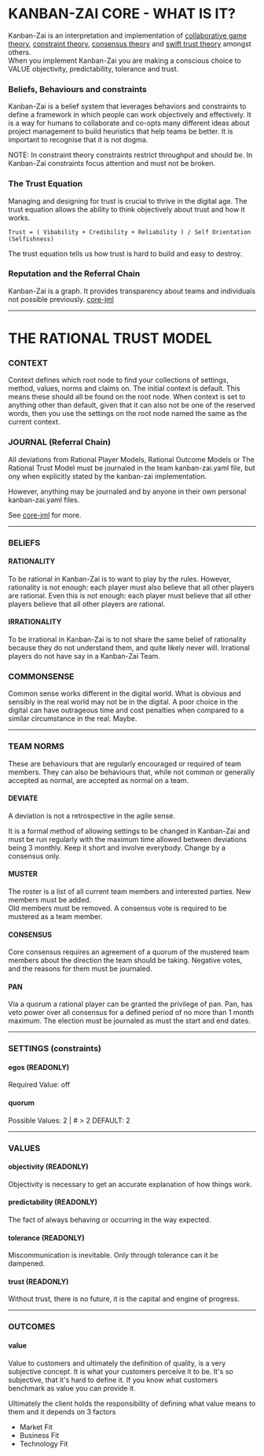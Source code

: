 #  KANBAN-ZAI CORE - WHAT IS IT?

Kanban-Zai is an interpretation and implementation of [collaborative game theory](https://en.wikipedia.org/wiki/Cooperative_game_theory), [constraint theory](https://en.wikipedia.org/wiki/Theory_of_constraints), [consensus theory](https://en.wikipedia.org/wiki/Consensus_theory) and [swift trust theory](https://en.wikipedia.org/wiki/Swift_trust_theory) amongst others.  
When you implement Kanban-Zai you are making a conscious choice to VALUE objectivity, predictability, tolerance and trust.

### Beliefs, Behaviours and constraints

Kanban-Zai is a belief system that leverages behaviors and constraints to define a framework in which people can work
objectively and effectively.  It is a way for humans to collaborate and co-opts many different ideas about project
management to build heuristics that help teams be better.  It is important to recognise that it is not dogma. 

NOTE: In constraint theory constraints restrict throughput and should be.  In Kanban-Zai constraints focus attention and
must not be broken.

### The Trust Equation

Managing and designing for trust is crucial to thrive in the digital age.  The trust equation allows the ability 
to think objectively about trust and how it works.

    Trust = ( Vibability + Credibility + Reliability ) / Self Orientation (Selfishness)
    
The trust equation tells us how trust is hard to build and easy to destroy.

### Reputation and the Referral Chain

Kanban-Zai is a graph.  It provides transparency about teams and individuals not possible previously.
[core-jml](core-jml.md) 

---

# THE RATIONAL TRUST MODEL

### CONTEXT

Context defines which root node to find your collections of settings, method, values, norms and claims on.  The initial 
context is default.  This means these should all be found on the root node.  When context is set to anything other than
default, given that it can also not be one of the reserved words, then you use the settings on the root node named the
same as the current context.

### JOURNAL (Referral Chain)

All deviations from Rational Player Models, Rational Outcome Models or The Rational Trust Model must be journaled in 
the team kanban-zai.yaml file, but ony when explicitly stated by the kanban-zai implementation.

However, anything may be journaled and by anyone in their own personal kanban-zai.yaml files.  

See [core-jml](./core-jml.md) for more.

---
### BELIEFS

#### RATIONALITY

To be rational in Kanban-Zai is to want to play by the rules.  However, rationality is not enough: each player must also 
believe that all other players are rational. Even this is not enough: each player must believe that all other players 
believe that all other players are rational.

#### IRRATIONALITY

To be irrational in Kanban-Zai is to not share the same belief of rationality because they do not understand them, and
quite likely never will.  Irrational players do not have say in a Kanban-Zai Team.

### COMMONSENSE

Common sense works different in the digital world.  What is obvious and sensibly in the real world may not be in the 
digital.  A poor choice in the digital can have outrageous time and cost penalties when compared to a similar 
circumstance in the real.  Maybe.

---

### TEAM NORMS

These are behaviours that are regularly encouraged or required of team members.  They can also be behaviours that, 
while not common or generally accepted as normal, are accepted as normal on a team.

#### DEVIATE

A deviation is not a retrospective in the agile sense.

It is a formal method of allowing settings to be changed in Kanban-Zai and must be run regularly with the maximum time 
allowed between deviations being 3 monthly.  Keep it short and involve everybody.  Change by a consensus only. 

#### MUSTER

The roster is a list of all current team members and interested parties.  New members must be added.  
Old members must be removed.  A consensus vote is required to be mustered as a team member.


#### CONSENSUS

Core consensus requires an agreement of a quorum of the mustered team members about the direction the team should be 
taking.  Negative votes, and the reasons for them must be journaled.

#### PAN

Via a quorum a rational player can be granted the privilege of pan.  Pan, has veto power over all consensus for a defined 
period of no more than 1 month maximum.  The election must be journaled as must the start and end dates.

---

### SETTINGS (constraints)
  
#### egos (READONLY)

Required Value: off

#### quorum

Possible Values: 2 | # > 2  DEFAULT: 2

---

### VALUES

#### objectivity (READONLY)

Objectivity is necessary to get an accurate explanation of how things work.

#### predictability (READONLY)

The fact of always behaving or occurring in the way expected.

#### tolerance (READONLY)

Miscommunication is inevitable.  Only through tolerance can it be dampened.

#### trust (READONLY)

Without trust, there is no future, it is the capital and engine of progress.

---

### OUTCOMES

#### value

Value to customers and ultimately the definition of quality, is a very subjective concept.  It is what your customers 
perceive it to be.  It's so subjective, that it's hard to define it. If you know what customers benchmark as value 
you can provide it.  

Ultimately the client holds the responsibility of defining what value means to them and it depends on 3 factors
* Market Fit
* Business Fit
* Technology Fit
